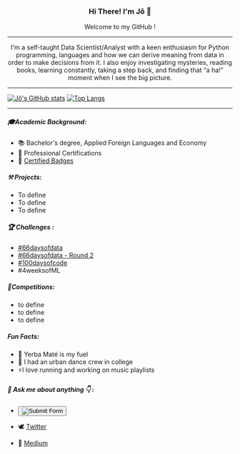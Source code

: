 ### <p align="center"> Hi There! I'm Jô 👋 </p>

<p align="center"> Welcome to my GitHub ! </p>


 - - - -


<p align="center">I'm a self-taught Data Scientist/Analyst with a keen enthusiasm for Python programming, languages and how we can derive meaning from data in order to make decisions from it. I also enjoy investigating mysteries, reading books, learning constantly, taking a step back, and finding that “a ha!” moment when I see the big picture. </p>


 
 - - - -



[![Jô's GitHub stats](https://github-readme-stats.vercel.app/api?username=jo-grammer&show_icons=true&theme=onedark)](https://github.com/jo-grammer/github-readme-stats)
[![Top Langs](https://github-readme-stats.vercel.app/api/top-langs/?username=jo-grammer&layout=compact&theme=onedark)](https://github.com/jo-grammer/github-readme-stats) 


 - - - -


##### 🎓Academic Background:

* 📚 Bachelor's degree, Applied Foreign Languages and Economy
* 📑 Professional Certifications
* 🧿 [Certified Badges](https://www.credly.com/users/joao-felipe-whitehead/badges)

##### ⚒ Projects:

* To define
* To define
* To define


##### 🏆 Challenges :

* [#66daysofdata](https://github.com/jo-grammer/66daysofdata)
* [#66daysofdata - Round 2](https://github.com/jo-grammer/66daysofdata-Round2)
* [#100daysofcode](https://github.com/jo-grammer/100daysofcode)
* #4weeksofML 

##### 🏅Competitions:

* to define
* to define
* to define


##### Fun Facts:

* 🧉 Yerba Maté is my fuel 
* 🕺 I had an urban dance crew in college
* ⚡I love running and working on music playlists
 
 
 
#####  💬 Ask me about anything 👇 : 



* [<button>
   <img src="https://img.shields.io/badge/LinkedIn-0077B5?style=for-the-badge&logo=linkedin&logoColor=white" alt="Submit Form">
</button>](https://www.linkedin.com/in/jf-whitehead)

* 🕊 [Twitter](https://www.twitter.com/jo_grammer)

* 📰 [Medium](https://medium.com/@jo.grammer)



<!--
**jo-grammer/jo-grammer** is a ✨ _special_ ✨ repository because its `README.md` (this file) appears on your GitHub profile.
